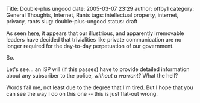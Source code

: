 Title: Double-plus ungood
date: 2005-03-07 23:29
author: offby1
category: General Thoughts, Internet, Rants
tags: intellectual property, internet, privacy, rants
slug: double-plus-ungood
status: draft

As seen [here](http://www.thestar.com/NASApp/cs/ContentServer?pagename=thestar/Layout/Article_Type1&c=Article&cid=1110150624459&call_pageid=970599119419), it appears that our illustrious, and apparently irremovable leaders have decided that trivialities like private communication are no longer required for the day-to-day perpetuation of our government.

So.

Let's see\... an ISP will (if this passes) have to provide detailed information about any subscriber to the police, _without a warrant_? What the hell?

Words fail me, not least due to the degree that I'm tired. But I hope that you can see the way I do on this one -- this is just flat-out wrong.
